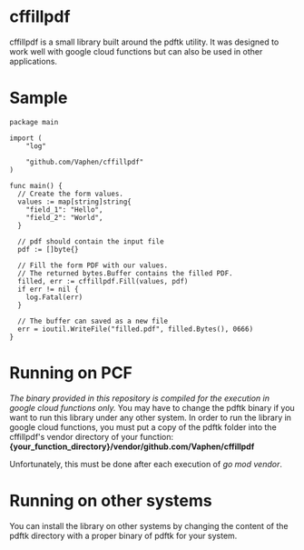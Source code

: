 # cffillpdf
cffillpdf is a small library built around the pdftk utility. It was designed to work well with google cloud functions but can also be used in other applications.

# Sample

```
package main

import (
	"log"

	"github.com/Vaphen/cffillpdf"
)

func main() {
  // Create the form values.
  values := map[string]string{
    "field_1": "Hello",
    "field_2": "World",
  }

  // pdf should contain the input file
  pdf := []byte{}

  // Fill the form PDF with our values.
  // The returned bytes.Buffer contains the filled PDF.
  filled, err := cffillpdf.Fill(values, pdf)
  if err != nil {
    log.Fatal(err)
  }

  // The buffer can saved as a new file
  err = ioutil.WriteFile("filled.pdf", filled.Bytes(), 0666)
}
```

# Running on PCF
*The binary provided in this repository is compiled for the execution in google cloud functions only.* You may have to change the pdftk binary if you want to run this library under any other system.
In order to run the library in google cloud functions, you must put a copy of the pdftk folder into the cffillpdf's vendor directory of your function:
**{your_function_directory}/vendor/github.com/Vaphen/cffillpdf**

Unfortunately, this must be done after each execution of *go mod vendor*.

# Running on other systems
You can install the library on other systems by changing the content of the pdftk directory with a proper binary of pdftk for your system.






